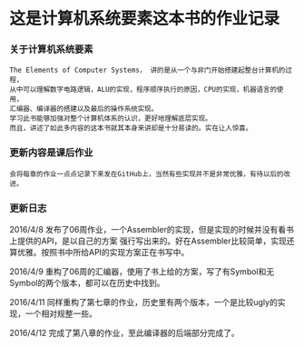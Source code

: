 # 这是计算机系统要素这本书的作业记录
###   关于计算机系统要素
	The Elements of Computer Systems， 讲的是从一个与非门开始搭建起整台计算机的过程，
	从中可以理解数字电路逻辑，ALU的实现，程序顺序执行的原因，CPU的实现，机器语言的使用，
	汇编器、编译器的搭建以及最后的操作系统实现。
	学习此书能够加强对整个计算机体系的认识，更好地理解底层实现。
	而且，讲述了如此多内容的这本书就其本身来讲却是十分易读的。实在让人惊喜。

###   更新内容是课后作业
	会将每章的作业一点点记录下来发在GitHub上，当然有些实现并不是非常优雅，有待以后的改进。

### 更新日志
2016/4/8
	发布了06周作业，一个Assembler的实现，但是实现的时候并没有看书上提供的API，是以自己的方案
	强行写出来的。好在Assembler比较简单，实现还算优雅。按照书中所给API的实现方案正在书写中。

2016/4/9
	重构了06周的汇编器，使用了书上给的方案，写了有Symbol和无Symbol的两个版本，都可以在历史中找到。

2016/4/11
	同样重构了第七章的作业，历史里有两个版本，一个是比较ugly的实现，一个相对规整一些。

2016/4/12
	完成了第八章的作业，至此编译器的后端部分完成了。